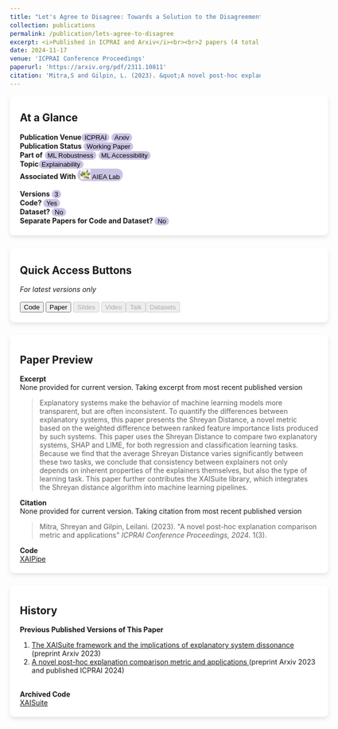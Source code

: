 ```yaml
---
title: "Let's Agree to Disagree: Towards a Solution to the Disagreement Problem in Explainability"
collection: publications
permalink: /publication/lets-agree-to-disagree
excerpt: <i>Published in ICPRAI and Arxiv</i><br><br>2 papers (4 total versioned papers). <br> Explanatory systems give us a peek under the hood of blackbox ML models. This collection encompasses my work analyzing differences between explanatory systems, quantifying these differences, and integrating the resulting metrics into machine learning pipelines.<br><br><button onclick="location.href='https://github.com/shreyanmitra/XAIPipe'" type="button">Code</button> <button>Paper</button> <button disabled>Slides</button> <button disabled>Video</button><button disabled>Talk</button><button disabled>Datasets</button>
date: 2024-11-17
venue: 'ICPRAI Conference Proceedings'
paperurl: 'https://arxiv.org/pdf/2311.10811'
citation: 'Mitra,S and Gilpin, L. (2023). &quot;A novel post-hoc explanation comparison metric and applications&quot; <i>ICPRAI Conference Proceedings, 2024</i>. 1(3).'
---
```

<div style="background-color: white; box-shadow: 0 4px 8px rgba(0, 0, 0, 0.1); padding: 20px; padding-top: 4px; border-radius: 8px; min-width:600px;margin-bottom: 25px">
<h2>At a Glance</h2>
<b>Publication Venue</b><button style='border-radius:12px;background-color:rgb(203, 195, 227);border:none'> ICPRAI</button> <button style='border-radius:12px;background-color:rgb(203, 195, 227);border:none'> Arxiv </button><br>
<b>Publication Status</b> <button style='border-radius:12px;background-color:rgb(203, 195, 227);border:none'> Working Paper </button> <br> <b>Part of</b> <button style='border-radius:12px;background-color:rgb(203, 195, 227);border:none'>ML Robustness</button> <button style='border-radius:12px;background-color:rgb(203, 195, 227);border:none'>ML Accessibility</button> <br> <b>Topic</b><button style='border-radius:12px;background-color:rgb(203, 195, 227);border:none'> Explainability </button><br><b>Associated With</b> <button onclick="location.href='http://aiea-lab.github.io'" style='border-radius:12px;background-color:rgb(203, 195, 227);border:none'> <img src='../files/AIEALogo.png' style='height:20px;'/>  AIEA Lab</button>
<br>
<br>
<b>Versions </b>
<button style='border-radius:12px;background-color:rgb(203, 195, 227);border:none'>3</button><br>
<b>Code? </b><button style='border-radius:12px;background-color:rgb(203, 195, 227);border:none'> Yes </button><br>
<b>Dataset? </b><button style='border-radius:12px;background-color:rgb(203, 195, 227);border:none'> No </button><br>
<b>Separate Papers for Code and Dataset? </b><button style='border-radius:12px;background-color:rgb(203, 195, 227);border:none'> No </button>
</div>
<div style="background-color: white; box-shadow: 0 4px 8px rgba(0, 0, 0, 0.1); padding: 20px; padding-top: 4px; border-radius: 8px; min-width:600px;margin-bottom: 25px">
<h2>Quick Access Buttons </h2>
<i>For latest versions only</i>
<br>
<br>
<button>Code</button> <button>Paper</button> <button disabled>Slides</button> <button disabled>Video</button><button disabled>Talk</button><button disabled>Datasets</button></div>
<div style="background-color: white; box-shadow: 0 4px 8px rgba(0, 0, 0, 0.1); padding: 20px; padding-top: 8px; border-radius: 8px; min-width:600px;margin-bottom: 25px">
<h2>Paper Preview</h2>
<b>Excerpt</b>
<br>None provided for current version. Taking excerpt from most recent published version
<blockquote>Explanatory systems make the behavior of machine learning models more transparent, but are often inconsistent. To quantify the differences between explanatory systems, this paper presents the Shreyan Distance, a novel metric based on the weighted difference between ranked feature importance lists produced by such systems. This paper uses the Shreyan Distance to compare two explanatory systems, SHAP and LIME, for both regression and classification learning tasks. Because we find that the average Shreyan Distance varies significantly between these two tasks, we conclude that consistency between explainers not only depends on inherent properties of the explainers themselves, but also the type of learning task. This paper further contributes the XAISuite library, which integrates the Shreyan distance algorithm into machine learning pipelines.</blockquote>
<b>Citation</b>
<br>None provided for current version. Taking citation from most recent published version
<blockquote>Mitra, Shreyan and Gilpin, Leilani. (2023). &quot;A novel post-hoc explanation comparison metric and applications&quot; <i>ICPRAI Conference Proceedings, 2024</i>. 1(3). </blockquote>
<b>Code</b>
<br>
<a href="https://github.com/shreyanmitra/XAIPipe">XAIPipe</a>
</div>
<div style="background-color: white; box-shadow: 0 4px 8px rgba(0, 0, 0, 0.1); padding: 20px; padding-top: 8px; border-radius: 8px; min-width:600px;margin-bottom: 25px">
<h2> History </h2>
<b>Previous Published Versions of This Paper</b>
<ol>
<li>
<u>The XAISuite framework and the implications of explanatory system dissonance </u> (preprint Arxiv 2023) <br> </li>
<li> <u> A novel post-hoc explanation comparison metric and applications </u> (preprint Arxiv 2023 and published ICPRAI 2024) </li> </ol><br>
<b>Archived Code</b> <br> <a href="github.com/11301858/XAISuite"> XAISuite </a>
</div>
